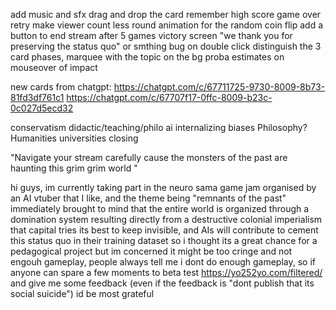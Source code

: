 add music and sfx
drag and drop the card
remember high score
game over retry
make viewer count less round
animation for the random coin flip
add a button to end stream after 5 games
victory screen "we thank you for preserving the status quo" or smthing
bug on double click
distinguish the 3 card phases, 
marquee with the topic on the bg
proba estimates on mouseover of impact




new cards from chatgpt:
https://chatgpt.com/c/67711725-9730-8009-8b73-81fd3df761c1
https://chatgpt.com/c/67707f17-0ffc-8009-b23c-0c027d5ecd32

conservatism
didactic/teaching/philo
ai internalizing biases 
Philosophy? Humanities universities closing

"Navigate your stream carefully cause the monsters of the past are haunting this grim grim world "



hi guys, im currently taking part in the neuro sama game jam organised by an AI vtuber that I like, and the theme being "remnants of the past" immediately brought to mind that the entire world is organized through a domination system resulting directly from a destructive colonial imperialism that capital tries its best to keep invisible, and AIs will contribute to cement this status quo in their training dataset so i thought its a great chance for a pedagogical project but im concerned it might be too cringe and not engouh gameplay, people always tell me i dont do enough gameplay, so if anyone can spare a few moments to beta test https://yo252yo.com/filtered/  and give me some feedback (even if the feedback is "dont publish that its social suicide") id be most grateful
